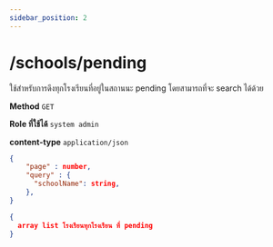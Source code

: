 ```yaml
---
sidebar_position: 2
---
```


# /schools/pending


ใช้สำหรับการดึงทุกโรงเรียนที่อยู่ในสถานนะ pending โดยสามารถที่จะ search ได้ด้วย

**Method** `GET`

**Role ที่ใช้ได้** `system admin`

**content-type** `application/json`

```json title="Request"
{
    "page" : number,
    "query" : {
      "schoolName": string,
    },
}
```

```json title="Response"
{
  array list โรงเรียนทุกโรงเรียน ที่ pending
}
```